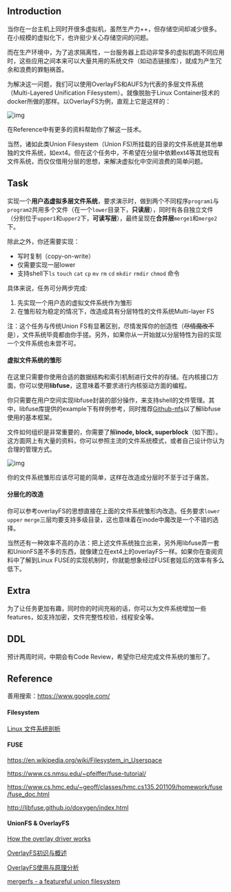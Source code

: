 ## Introduction

当你在一台主机上同时开很多虚拟机，虽然生产力++，但存储空间却减少很多。在小规模的虚拟化下，也许挺少关心存储空间的问题。

而在生产环境中，为了追求隔离性，一台服务器上启动非常多的虚拟机跑不同应用时，这些应用之间本来可以大量共用的系统文件（如动态链接库），就成为产生冗余和浪费的罪魁祸首。

为解决这一问题，我们可以使用OverlayFS和AUFS为代表的多层文件系统（Multi-Layered Unification Filesystem）。就像脱胎于Linux Container技术的docker所做的那样。以OverlayFS为例，直观上它是这样的：

![img](https://arkingc.github.io/img/in-post/post-kernel-overlayfs/mount_tree.png)

在Reference中有更多的资料帮助你了解这一技术。

当然，诸如此类Union Filesystem（Union FS)所挂载的目录的文件系统是其他单独的文件系统，如ext4。但在这个任务中，不希望在分层中依赖ext4等其他现有文件系统，而仅仅借用分层的思想，来解决虚拟化中空间浪费的简单问题。

## Task

实现一个**用户态虚拟多层文件系统**，要求演示时，做到两个不同程序`program1`与`program2`共用多个文件（在一个`lower`目录下，**只读层**），同时有各自独立文件（分别位于`upper1`和`upper2`下，**可读写层**），最终呈现在**合并层**`merge1`和`merge2`下。

除此之外，你还需要实现：

- 写时复制（copy-on-write）
- 仅需要实现一层lower
- 支持shell下`ls` `touch` `cat` `cp` `mv` `rm` `cd` `mkdir` `rmdir` `chmod` 命令

具体来说，任务可分两步完成: 

1.  先实现一个用户态的虚拟文件系统作为雏形
2. 在雏形较为稳定的情况下，改造成具有分层特性的文件系统Multi-layer FS

注：这个任务与传统Union FS有显著区别，尽情发挥你的创造性（~~尽情魔改不是~~），文件系统毕竟都由你手搓。另外，如果你从一开始就以分层特性为目的实现一个文件系统也未尝不可。

#### 虚拟文件系统的雏形

在这里只需要你使用合适的数据结构和索引机制进行文件的存储。在内核接口方面，你可以使用**libfuse**，这意味着不要求进行内核驱动方面的编程。

你只需要在用户空间实现libfuse封装的部分操作，来支持shell的文件管理。其中，libfuse库提供的example下有样例参考，同时推荐[Github-πfs](https://github.com/philipl/pifs)以了解libfuse使用的基本框架。

文件如何组织是非常重要的，你需要了解**inode, block, superblock**（如下图）。这方面网上有大量的资料，你可以参照主流的文件系统模式，或者自己设计你认为合理的管理方式。

![img](https://www3.nd.edu/~pbui/teaching/cse.30341.fa17/static/img/project06-layout.png)

你的文件系统雏形应该尽可能的简单，这样在改造成分层时不至于过于痛苦。

#### 分层化的改造

你可以参考overlayFS的思想直接在上面的文件系统雏形内改造。任务要求`lower` `upper` `merge`三层均要支持多级目录，这也意味着在inode中魔改是一个不错的选择。

当然还有一种效率不高的办法：把上述文件系统独立出来，另外用libfuse弄一套和UnionFS差不多的东西，就像建立在ext4上的overlayFS一样。如果你在查阅资料中了解到Linux FUSE的实现机制时，你就能想象经过FUSE套娃后的效率有多么低下。

## Extra

为了让任务更加有趣，同时你的时间充裕的话，你可以为文件系统增加一些features，如支持加密，文件完整性校验，线程安全等。

## DDL

预计两周时间，中期会有Code Review，希望你已经完成文件系统的雏形了。

## Reference

善用搜索：https://www.google.com/

#### Filesystem

[Linux 文件系统剖析](https://www.ibm.com/developerworks/cn/linux/l-linux-filesystem/index.html)

#### FUSE

https://en.wikipedia.org/wiki/Filesystem_in_Userspace

https://www.cs.nmsu.edu/~pfeiffer/fuse-tutorial/

https://www.cs.hmc.edu/~geoff/classes/hmc.cs135.201109/homework/fuse/fuse_doc.html

http://libfuse.github.io/doxygen/index.html

#### UnionFS & OverlayFS

[How the overlay driver works](https://docs.docker.com/storage/storagedriver/overlayfs-driver/#how-the-overlay-driver-works)

[OverlayFS初识与概述](https://blog.csdn.net/luckyapple1028/article/details/77916194)

[OverlayFS使用与原理分析](https://blog.csdn.net/luckyapple1028/article/details/78075358)

[mergerfs - a featureful union filesystem](https://github.com/trapexit/mergerfs)